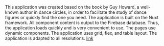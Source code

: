 This application was created based on the book by Guy Howard, a well-known author in dance circles, in order to facilitate the study of dance figures or quickly find the one you need. The application is built on the Nuxt framework. All component content is output to the Firebase database. Thus, the application loads quickly and is very convenient to use. The pages use dynamic components. The application uses grid, flex, and table layout. The application is adapted to all resolutions.
[link](https://nuxt-dance.vercel.app/)
